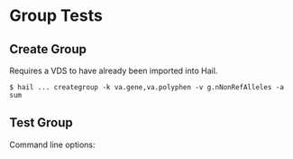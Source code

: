 # Group Tests

## Create Group

Requires a VDS to have already been imported into Hail.
``` 
$ hail ... creategroup -k va.gene,va.polyphen -v g.nNonRefAlleles -a sum
```

## Test Group

Command line options: